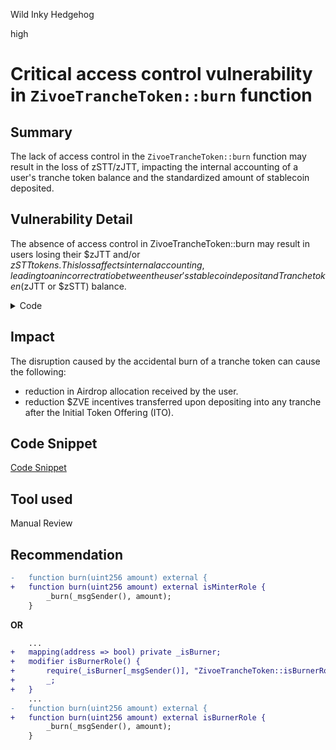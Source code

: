 Wild Inky Hedgehog

high

# Critical access control vulnerability in `ZivoeTrancheToken::burn` function

## Summary

The lack of access control in the `ZivoeTrancheToken::burn` function may result in the loss of zSTT/zJTT, impacting the internal accounting of a user's tranche token balance and the standardized amount of stablecoin deposited.

## Vulnerability Detail

The absence of access control in ZivoeTrancheToken::burn may result in users losing their $zJTT and/or $zSTT tokens. This loss affects internal accounting, leading to an incorrect ratio between the user's stablecoin deposit and Tranche token ($zJTT or $zSTT) balance.

<details>

<summary>Code</summary>

```solidity
    // @audit-info missing access control
    function burn(uint256 amount) external {
        _burn(_msgSender(), amount);
    }
```

</details>

## Impact

The disruption caused by the accidental burn of a tranche token can cause the following:

- reduction in Airdrop allocation received by the user.
- reduction $ZVE incentives transferred upon depositing into any tranche after the Initial Token Offering (ITO).

## Code Snippet

[Code Snippet](https://github.com/sherlock-audit/2024-03-zivoe/blob/main/zivoe-core-foundry/src/ZivoeTrancheToken.sol#L72)

## Tool used

Manual Review

## Recommendation

```diff
-   function burn(uint256 amount) external {
+   function burn(uint256 amount) external isMinterRole {
        _burn(_msgSender(), amount);
    }
```

**OR**

```diff
    ...
+   mapping(address => bool) private _isBurner;
+   modifier isBurnerRole() {
+       require(_isBurner[_msgSender()], "ZivoeTrancheToken::isBurnerRole() !_isBurner[_msgSender()]");
+       _;
+   }
    ...
-   function burn(uint256 amount) external {
+   function burn(uint256 amount) external isBurnerRole {
        _burn(_msgSender(), amount);
    }
```
